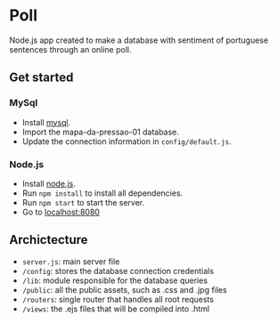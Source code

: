 # Poll 
Node.js app created to make a database with sentiment of portuguese sentences through an online poll.

## Get started 

### MySql
- Install [mysql](https://www.mysql.com/).
- Import the mapa-da-pressao-01 database.
- Update the connection information in `config/default.js`.

### Node.js
- Install [node.js](https://nodejs.org). 
- Run `npm install` to install all dependencies.
- Run `npm start` to start the server.
- Go to [localhost:8080](http://localhost:8080)

## Archictecture 
- `server.js`: main server file
- `/config`: stores the database connection credentials
- `/lib`: module responsible for the database queries
- `/public`: all the public assets, such as .css and .jpg files 
- `/routers`: single router that handles all root requests
- `/views`: the .ejs files that will be compiled into .html


